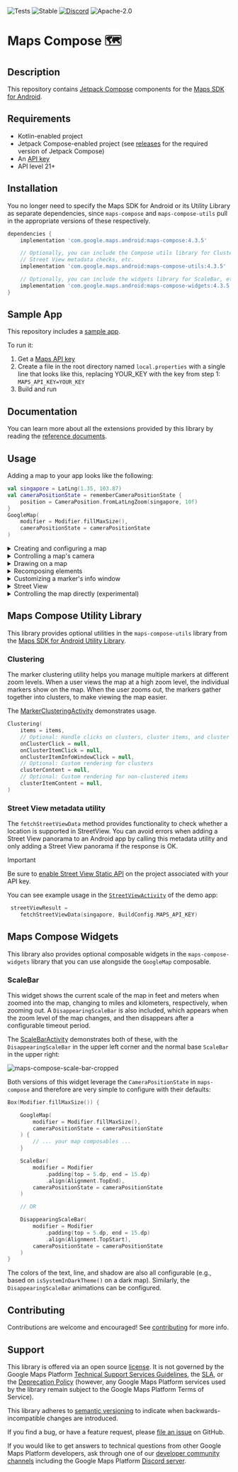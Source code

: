 ![Tests](https://github.com/googlemaps/android-maps-compose/actions/workflows/test.yml/badge.svg)
![Stable](https://img.shields.io/badge/stability-stable-green)
[![Discord](https://img.shields.io/discord/676948200904589322)][Discord server]
![Apache-2.0](https://img.shields.io/badge/license-Apache-blue)

# Maps Compose 🗺

## Description

This repository contains [Jetpack Compose][jetpack-compose] components for the [Maps SDK for Android][maps-sdk].

## Requirements

* Kotlin-enabled project
* Jetpack Compose-enabled project (see [releases](https://github.com/googlemaps/android-maps-compose/releases) for the required version of Jetpack Compose)
* An [API key][api-key]
* API level 21+

## Installation

You no longer need to specify the Maps SDK for Android or its Utility Library as separate dependencies, since `maps-compose` and `maps-compose-utils` pull in the appropriate versions of these respectively.

```groovy
dependencies {
    implementation 'com.google.maps.android:maps-compose:4.3.5'

    // Optionally, you can include the Compose utils library for Clustering,
    // Street View metadata checks, etc.
    implementation 'com.google.maps.android:maps-compose-utils:4.3.5'

    // Optionally, you can include the widgets library for ScaleBar, etc.
    implementation 'com.google.maps.android:maps-compose-widgets:4.3.5'
}
```

## Sample App

This repository includes a [sample app](app).

To run it:

1. Get a [Maps API key][api-key]
1. Create a file in the root directory named `local.properties` with a single line that looks like this, replacing YOUR_KEY with the key from step 1: `MAPS_API_KEY=YOUR_KEY`
1. Build and run

## Documentation

You can learn more about all the extensions provided by this library by reading the [reference documents][Javadoc].

## Usage

Adding a map to your app looks like the following:

```kotlin
val singapore = LatLng(1.35, 103.87)
val cameraPositionState = rememberCameraPositionState {
    position = CameraPosition.fromLatLngZoom(singapore, 10f)
}
GoogleMap(
    modifier = Modifier.fillMaxSize(),
    cameraPositionState = cameraPositionState
)
```

<details>
  <summary>Creating and configuring a map</summary>

## Creating and configuring a map

Configuring the map can be done by passing a `MapProperties` object into the
`GoogleMap` composable, or for UI-related configurations, use `MapUiSettings`.
`MapProperties` and `MapUiSettings` should be your first go-to for configuring
the map. For any other configuration not present in those two classes, use
`googleMapOptionsFactory` to provide a `GoogleMapOptions` instance instead.
Typically, anything that can only be provided once (i.e. when the map is
created)—like map ID—should be provided via `googleMapOptionsFactory`.

```kotlin
// Set properties using MapProperties which you can use to recompose the map
var mapProperties by remember {
    mutableStateOf(
        MapProperties(maxZoomPreference = 10f, minZoomPreference = 5f)
    )
}
var mapUiSettings by remember {
    mutableStateOf(
        MapUiSettings(mapToolbarEnabled = false)
    )
}
Box(Modifier.fillMaxSize()) {
    GoogleMap(properties = mapProperties, uiSettings = mapUiSettings)
    Column {
        Button(onClick = {
            mapProperties = mapProperties.copy(
                isBuildingEnabled = !mapProperties.isBuildingEnabled
            )
        }) {
            Text(text = "Toggle isBuildingEnabled")
        }
        Button(onClick = {
            mapUiSettings = mapUiSettings.copy(
                mapToolbarEnabled = !mapUiSettings.mapToolbarEnabled
            )
        }) {
            Text(text = "Toggle mapToolbarEnabled")
        }
    }
}

// ...or initialize the map by providing a googleMapOptionsFactory
// This should only be used for values that do not recompose the map such as
// map ID.
GoogleMap(
    googleMapOptionsFactory = {
        GoogleMapOptions().mapId("MyMapId")
    }
)

```

</details>

<details>
  <summary>Controlling a map's camera</summary>

### Controlling a map's camera

Camera changes and updates can be observed and controlled via `CameraPositionState`.

**Note**: `CameraPositionState` is the source of truth for anything camera
related. So, providing a camera position in `GoogleMapOptions` will be
overridden by `CameraPosition`.

```kotlin
val singapore = LatLng(1.35, 103.87)
val cameraPositionState: CameraPositionState = rememberCameraPositionState {
    position = CameraPosition.fromLatLngZoom(singapore, 11f)
}
Box(Modifier.fillMaxSize()) {
  GoogleMap(cameraPositionState = cameraPositionState)
  Button(onClick = {
    // Move the camera to a new zoom level
    cameraPositionState.move(CameraUpdateFactory.zoomIn())
  }) {
      Text(text = "Zoom In")
  }
}
```

</details>

<details>
  <summary>Drawing on a map</summary>

### Drawing on a map

Drawing on the map, such as adding markers, can be accomplished by adding child
composable elements to the content of the `GoogleMap`.

```kotlin
GoogleMap(
    googleMapOptionsFactory = {
        GoogleMapOptions().mapId("DEMO_MAP_ID")
    },
    //...
) {
    AdvancedMarker(
        state = MarkerState(position = LatLng(-34, 151)),
        title = "Marker in Sydney"
    )
    AdvancedMarker(
        state = MarkerState(position = LatLng(35.66, 139.6)),
        title = "Marker in Tokyo"
    )
}
```

You can customize a marker by using `PinConfig` with an `AdvancedMarker`.

```kotlin
val state = MyState()

GoogleMap(
    googleMapOptionsFactory = {
        GoogleMapOptions().mapId("DEMO_MAP_ID")
    },
    //...
) {
    val pinConfig = PinConfig.builder()
        .setBackgroundColor(Color.MAGENTA)
        .build()

    AdvancedMarker(
        state = MarkerState(position = LatLng(-34, 151)),
        title = "Magenta marker in Sydney",
        pinConfig = pinConfig
    )
}
```

</details>

<details>
  <summary>Recomposing elements</summary>

### Recomposing elements

Markers and other elements need to be recomposed in the screen. To achieve recomposition, you can set mutable properties of state objects:

```kotlin
val markerState = rememberMarkerState(position = singapore)

//...

LaunchedEffect(Unit) {
    repeat(10) {
        delay(5.seconds)
        val old = markerState.position
        markerState.position = LatLng(old.latitude + 1.0, old.longitude + 2.0)
    }
}
```

In the example above, recomposition occurs as `MarkerState.position` is updated with different values over time, shifting the Marker around the screen.


</details>
<details>
  <summary>Customizing a marker's info window</summary>

### Customizing a marker's info window

You can customize a marker's info window contents by using the
`MarkerInfoWindowContent` element, or if you want to customize the entire info
window, use the `MarkerInfoWindow` element instead. Both of these elements
accept a `content` parameter to provide your customization in a composable
lambda expression.

```kotlin
MarkerInfoWindowContent(
    //...
) { marker ->
    Text(marker.title ?: "Default Marker Title", color = Color.Red)
}

MarkerInfoWindow(
    //...
) { marker ->
    // Implement the custom info window here
    Column {
        Text(marker.title ?: "Default Marker Title", color = Color.Red)
        Text(marker.snippet ?: "Default Marker Snippet", color = Color.Red)
    }
}
```

</details>

<details>
  <summary>Street View</summary>

### Street View

You can add a Street View given a location using the `StreetView` composable.

1. Test whether a Street View location is valid with the the
`fetchStreetViewData` utility from the [`maps-compose-utils` library](#maps-compose-utility-library).

```kotlin
 streetViewResult =
    fetchStreetViewData(singapore, BuildConfig.MAPS_API_KEY)
```

2. Once the location is confirmed valid, add a Street View composable by providing a `StreetViewPanoramaOptions` object.

```kotlin
val singapore = LatLng(1.3588227, 103.8742114)
StreetView(
    streetViewPanoramaOptionsFactory = {
        StreetViewPanoramaOptions().position(singapore)
    }
)
```

</details>

<details>
  <summary>Controlling the map directly (experimental)</summary>

## Controlling the map directly (experimental)

Certain use cases may require extending the `GoogleMap` object to decorate / augment
the map. It can be obtained with the `MapEffect` Composable.
Doing so can be dangerous, as the `GoogleMap` object is managed by this library.

```kotlin
GoogleMap(
    // ...
) {
    MapEffect { map ->
        // map is the GoogleMap
    }
}
```

</details>

## Maps Compose Utility Library

This library provides optional utilities in the `maps-compose-utils` library from the [Maps SDK for Android Utility Library](https://github.com/googlemaps/android-maps-utils).

### Clustering

The marker clustering utility helps you manage multiple markers at different zoom levels.
When a user views the map at a high zoom level, the individual markers show on the map. When the user zooms out, the markers gather together into clusters, to make viewing the map easier.

The [MarkerClusteringActivity](app/src/main/java/com/google/maps/android/compose/MarkerClusteringActivity.kt) demonstrates usage.

```kotlin
Clustering(
    items = items,
    // Optional: Handle clicks on clusters, cluster items, and cluster item info windows
    onClusterClick = null,
    onClusterItemClick = null,
    onClusterItemInfoWindowClick = null,
    // Optional: Custom rendering for clusters
    clusterContent = null,
    // Optional: Custom rendering for non-clustered items
    clusterItemContent = null,
)
```

### Street View metadata utility

The `fetchStreetViewData` method provides functionality to check whether a location is supported in StreetView. You can avoid errors when adding a Street View panorama to an Android app by calling this metadata utility and only adding a Street View panorama if the response is OK.

> [!IMPORTANT]
> Be sure to [enable Street View Static API](https://goo.gle/enable-sv-static-api) on the project associated with your API key.

You can see example usage
in the [`StreetViewActivity`](https://github.com/googlemaps/android-maps-compose/blob/main/app/src/main/java/com/google/maps/android/compose/StreetViewActivity.kt) of the demo app:

```kotlin
 streetViewResult =
    fetchStreetViewData(singapore, BuildConfig.MAPS_API_KEY)
```

## Maps Compose Widgets

This library also provides optional composable widgets in the `maps-compose-widgets` library that you can use alongside the `GoogleMap` composable.

### ScaleBar

This widget shows the current scale of the map in feet and meters when zoomed into the map, changing to miles and kilometers, respectively, when zooming out. A `DisappearingScaleBar` is also included, which appears when the zoom level of the map changes, and then disappears after a configurable timeout period.

The [ScaleBarActivity](app/src/main/java/com/google/maps/android/compose/ScaleBarActivity.kt) demonstrates both of these, with the `DisappearingScaleBar` in the upper left corner and the normal base `ScaleBar` in the upper right:

![maps-compose-scale-bar-cropped](https://user-images.githubusercontent.com/928045/175665891-a0635004-2201-4392-83b3-0c6553b96926.gif)

Both versions of this widget leverage the `CameraPositionState` in `maps-compose` and therefore are very simple to configure with their defaults:

```kotlin
Box(Modifier.fillMaxSize()) {

    GoogleMap(
        modifier = Modifier.fillMaxSize(),
        cameraPositionState = cameraPositionState
    ) {
        // ... your map composables ...
    }

    ScaleBar(
        modifier = Modifier
            .padding(top = 5.dp, end = 15.dp)
            .align(Alignment.TopEnd),
        cameraPositionState = cameraPositionState
    )

    // OR

    DisappearingScaleBar(
        modifier = Modifier
            .padding(top = 5.dp, end = 15.dp)
            .align(Alignment.TopStart),
        cameraPositionState = cameraPositionState
    )
}
```

The colors of the text, line, and shadow are also all configurable (e.g., based on `isSystemInDarkTheme()` on a dark map). Similarly, the `DisappearingScaleBar` animations can be configured.

## Contributing

Contributions are welcome and encouraged! See [contributing] for more info.

## Support

This library is offered via an open source [license](LICENSE). It is not governed by the Google Maps Platform [Technical Support Services Guidelines](https://cloud.google.com/maps-platform/terms/tssg?utm_source=github&utm_medium=documentation&utm_campaign=&utm_content=android_oss), the [SLA](https://cloud.google.com/maps-platform/terms/sla?utm_source=github&utm_medium=documentation&utm_campaign=&utm_content=android_oss), or the [Deprecation Policy](https://cloud.google.com/maps-platform/terms?utm_source=github&utm_medium=documentation&utm_campaign=&utm_content=android_oss) (however, any Google Maps Platform services used by the library remain subject to the Google Maps Platform Terms of Service).

This library adheres to [semantic versioning](https://semver.org/) to indicate when backwards-incompatible changes are introduced.

If you find a bug, or have a feature request, please [file an issue] on GitHub.

If you would like to get answers to technical questions from other Google Maps Platform developers, ask through one of our [developer community channels](https://developers.google.com/maps/developer-community?utm_source=github&utm_medium=documentation&utm_campaign=&utm_content=android_oss) including the Google Maps Platform [Discord server].

[maps-sdk]: https://developers.google.com/maps/documentation/android-sdk
[api-key]: https://developers.google.com/maps/documentation/android-sdk/get-api-key
[Discord server]: https://discord.gg/hYsWbmk
[Javadoc]: https://googlemaps.github.io/android-maps-compose
[contributing]: CONTRIBUTING.md
[code of conduct]: CODE_OF_CONDUCT.md
[file an issue]: https://github.com/googlemaps/android-maps-compose/issues/new/choose
[pull request]: https://github.com/googlemaps/android-maps-compose/compare
[jetpack-compose]: https://developer.android.com/jetpack/compose
